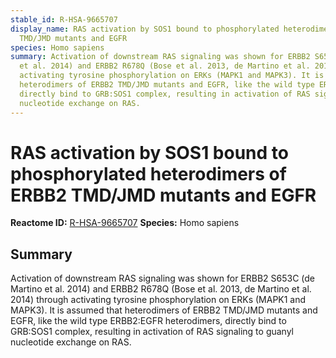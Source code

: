 ```yaml
---
stable_id: R-HSA-9665707
display_name: RAS activation by SOS1 bound to phosphorylated heterodimers of ERBB2
  TMD/JMD mutants and EGFR
species: Homo sapiens
summary: Activation of downstream RAS signaling was shown for ERBB2 S653C (de Martino
  et al. 2014) and ERBB2 R678Q (Bose et al. 2013, de Martino et al. 2014) through
  activating tyrosine phosphorylation on ERKs (MAPK1 and MAPK3). It is assumed that
  heterodimers of ERBB2 TMD/JMD mutants and EGFR, like the wild type ERBB2:EGFR heterodimers,
  directly bind to GRB:SOS1 complex, resulting in activation of RAS signaling to guanyl
  nucleotide exchange on RAS.
---
```


# RAS activation by SOS1 bound to phosphorylated heterodimers of ERBB2 TMD/JMD mutants and EGFR
**Reactome ID:** [R-HSA-9665707](https://reactome.org/content/detail/R-HSA-9665707)
**Species:** Homo sapiens

## Summary

Activation of downstream RAS signaling was shown for ERBB2 S653C (de Martino et al. 2014) and ERBB2 R678Q (Bose et al. 2013, de Martino et al. 2014) through activating tyrosine phosphorylation on ERKs (MAPK1 and MAPK3). It is assumed that heterodimers of ERBB2 TMD/JMD mutants and EGFR, like the wild type ERBB2:EGFR heterodimers, directly bind to GRB:SOS1 complex, resulting in activation of RAS signaling to guanyl nucleotide exchange on RAS.
